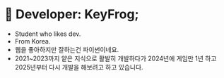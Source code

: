  # 🤯 Developer: KeyFrog;

- Student who likes dev.
- From Korea.
- 웹을 좋아하지만 잘하는건 파이썬이네요.
- 2021~2023까지 얕은 지식으로 활발히 개발하다가 2024년에 게임만 1년 하고 2025년부터 다시 개발을 해보려고 하고 있습니다.

<!--
**keyfrog-21K/keyfrog-21K** is a ✨ _special_ ✨ repository because its `README.md` (this file) appears on your GitHub profile.

Here are some ideas to get you started:

- 🔭 I’m currently working on ...
- 🌱 I’m currently learning ...
- 👯 I’m looking to collaborate on ...
- 🤔 I’m looking for help with ...
- 💬 Ask me about ...
- 📫 How to reach me: ...
- 😄 Pronouns: ...
- ⚡ Fun fact: ...
-->
